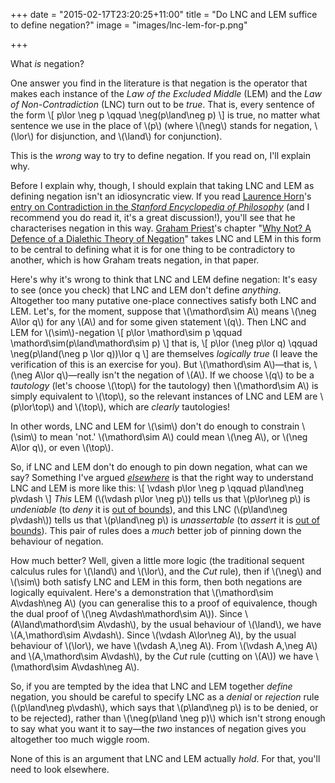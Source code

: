 +++
date = "2015-02-17T23:20:25+11:00"
title = "Do LNC and LEM suffice to define negation?"
image = "images/lnc-lem-for-p.png"

+++

What *is* negation? 

One answer you find in the literature is that negation is the operator that makes each instance of the *Law of the Excluded Middle* (<span class="caps">LEM</span>) and the *Law of Non-Contradiction* (<span class="caps">LNC</span>) turn out to be *true*. That is, every sentence of the form
\\[
p\lor \neg p
\qquad
\neg(p\land\neg p)
\\]
is true, no matter what sentence we use in the place of \\(p\\) (where \\(\neg\\) stands for negation, \\(\lor\\) for disjunction, and \\(\land\\) for conjunction).  

This is the *wrong* way to try to define negation. If you read on, I'll explain why.

<!--more-->

Before I explain why, though, I should explain that taking <span class="caps">LNC</span> and <span class="caps">LEM</span> as defining negation isn't an idiosyncratic view. If you read [Laurence Horn](http://ling.yale.edu/people/laurence-r-horn)'s [entry on Contradiction in the *Stanford Encyclopedia of Philosophy*](http://plato.stanford.edu/entries/contradiction) (and I recommend you do read it, it's a great discussion!), you'll see that he characterises negation in this way. [Graham Priest](http://grahampriest.net/)'s chapter "[Why Not? A Defence of a Dialethic Theory of Negation](http://grahampriest.net/?ddownload=773)" takes <span class="caps">LNC</span> and <span class="caps">LEM</span> in this form to be central to defining what it is for one thing to be contradictory to another, which is how Graham treats negation, in that paper. 

Here's why it's wrong to think that <span class="caps">LNC</span> and <span class="caps">LEM</span> define negation: It's easy to see (once you check) that <span class="caps">LNC</span> and <span class="caps">LEM</span> don't define *anything*. Altogether too many putative one-place connectives satisfy both <span class="caps">LNC</span> and <span class="caps">LEM</span>. Let's, for the moment, suppose that \\(\mathord\sim A\\) means \\(\neg A\lor q\\) for any \\(A\\) and for some given statement \\(q\\). Then <span class="caps">LNC</span> and <span class="caps">LEM</span> for \\(\sim\\)-negation
\\[
p\lor \mathord\sim p
\qquad
\mathord\sim(p\land\mathord\sim p)
\\]
that is, 
\\[
p\lor (\neg p\lor q)
\qquad
\neg(p\land(\neg p \lor q))\lor q
\\]
are themselves *logically true* (I leave the verification of this is an exercise for you). But \\(\mathord\sim A\\)&mdash;that is, \\(\neg A\lor q\\)&mdash;really isn't the negation of \\(A\\). If we choose \\(q\\) to be a *tautology* (let's choose \\(\top\\) for the tautology) then \\(\mathord\sim A\\) is simply equivalent to \\(\top\\), so the relevant instances of <span class="caps">LNC</span> and <span class="caps">LEM</span> are \\(p\lor\top\\) and \\(\top\\), which are *clearly* tautologies!

In other words, <span class="caps">LNC</span> and <span class="caps">LEM</span> for \\(\sim\\) don't do enough to constrain \\(\sim\\) to mean 'not.' \\(\mathord\sim A\\) could mean \\(\neg A\\), or \\(\neg A\lor q\\), or even \\(\top\\). 

So, if  <span class="caps">LNC</span> and <span class="caps">LEM</span> don't do enough to pin down negation, what can we say? Something I've argued *[elsewhere](/writing/lnclem/)* is that the right way to understand <span class="caps">LNC</span> and <span class="caps">LEM</span> is more like this:
\\[
\vdash p\lor \neg p
\qquad
p\land\neg p\vdash
\\]
*This* <span class="caps">LEM</span> (\\(\vdash p\lor \neg p\\)) tells us that \\(p\lor\neg p\\) is *undeniable* (to *deny* it is [out of bounds](/writing/multipleconclusions)), and this <span class="caps">LNC</span> (\\(p\land\neg p\vdash\\)) tells us that \\(p\land\neg p\\) is *unassertable* (to *assert* it is [out of bounds](/writing/multipleconclusions)). This pair of rules does a *much* better job of pinning down the behaviour of negation. 

How much better? Well, given a little more logic (the traditional sequent calculus rules for \\(\land\\) and \\(\lor\\), and the *Cut* rule), then if \\(\neg\\) and \\(\sim\\) both satisfy <span class="caps">LNC</span> and <span class="caps">LEM</span> in this form, then both negations are logically equivalent. Here's a demonstration that \\(\mathord\sim A\vdash\neg A\\) (you can generalise this to a proof of equivalence, though the dual proof of \\(\neg A\vdash\mathord\sim A\\)). Since \\(A\land\mathord\sim A\vdash\\), by the usual behaviour of \\(\land\\), we have \\(A,\mathord\sim A\vdash\\). Since \\(\vdash A\lor\neg A\\), by the usual behaviour of \\(\lor\\), we have \\(\vdash A,\neg A\\). From \\(\vdash A,\neg A\\) and \\(A,\mathord\sim A\vdash\\), by the *Cut* rule (cutting on \\(A\\)) we have \\(\mathord\sim A\vdash\neg A\\). 

So, if you are tempted by the idea that <span class="caps">LNC</span> and <span class="caps">LEM</span> together *define* negation, you should be careful to specify <span class="caps">LNC</span> as a *denial* or *rejection* rule (\\(p\land\neg p\vdash\\), which says that \\(p\land\neg p\\) is to be denied, or to be rejected), rather than \\(\neg(p\land \neg p)\\) which isn't strong enough to say what you want it to say&mdash;the *two* instances of negation gives you altogether too much wiggle room.

None of this is an argument that <span class="caps">LNC</span> and <span class="caps">LEM</span> actually *hold*. For that, you'll need to look elsewhere.

